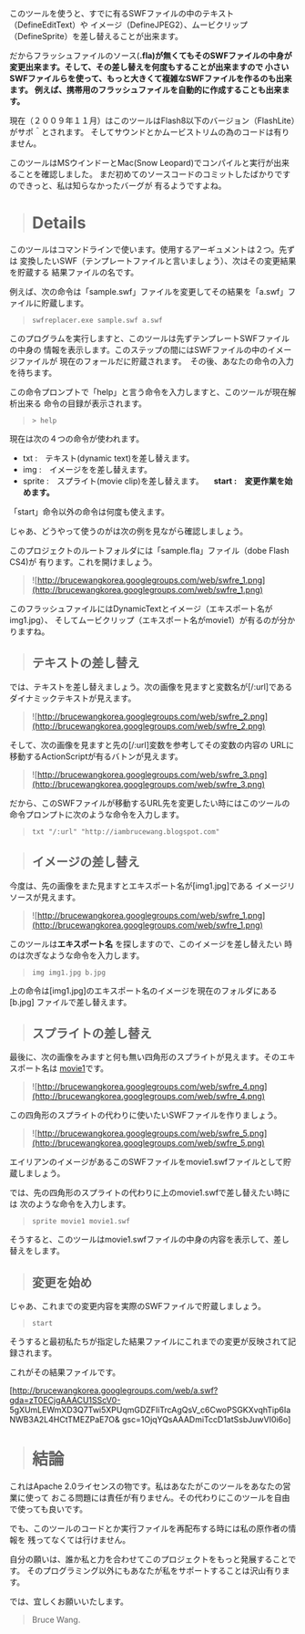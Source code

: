 このツールを使うと、すでに有るSWFファイルの中のテキスト（DefineEditText）や
イメージ（DefineJPEG2）、ムービクリップ（DefineSprite）を差し替えることが出来ます。

だからフラッシュファイルのソース(**.fla)が無くてもそのSWFファイルの中身が
変更出来ます。そして、その差し替えを何度もすることが出来ますので
小さいSWFファイルらを使って、もっと大きくて複雑なSWFファイルを作るのも出来ます。
例えば、携帯用のフラッシュファイルを自動的に作成することも出来ます。**

現在（２００９年１１月）はこのツールはFlash8以下のバージョン（FlashLite）がサポ＾とされます。
そしてサウンドとかムービストリムの為のコードは有りません。

このツールはMSウインドーとMac(Snow Leopard)でコンパイルと実行が出来ることを確認しました。
まだ初めてのソースコードのコミットしたばかりですのできっと、私は知らなかったバーグが
有るようですよね。

> # Details #

このツールはコマンドラインで使います。使用するアーギュメントは２つ。先ずは
変換したいSWF（テンプレートファイルと言いましょう）、次はその変更結果を貯蔵する
結果ファイルの名です。

例えば、次の命令は「sample.swf」ファイルを変更してその結果を「a.swf」ファイルに貯蔵します。


> ` swfreplacer.exe sample.swf a.swf `

このプログラムを実行しますと、このツールは先ずテンプレートSWFファイルの中身の
情報を表示します。このステップの間にはSWFファイルの中のイメージファイルが
現在のフォールだに貯蔵されます。　その後、あなたの命令の入力を待ちます。

この命令プロンプトで「help」と言う命令を入力しますと、このツールが現在解析出来る
命令の目録が表示されます。

> ` > help `

現在は次の４つの命令が使われます。


  * txt :　テキスト(dynamic text)を差し替えます。
  * img :　イメージをを差し替えます。
  * sprite :　スプライト(movie clip)を差し替えます。
　**start :　変更作業を始めます。**

「start」命令以外の命令は何度も使えます。


じゃあ、どうやって使うのがは次の例を見ながら確認しましょう。


このプロジェクトのルートフォルダには「sample.fla」ファイル（dobe Flash CS4)が
有ります。これを開けましょう。


> ![http://brucewangkorea.googlegroups.com/web/swfre_1.png](http://brucewangkorea.googlegroups.com/web/swfre_1.png)

このフラッシュファイルにはDynamicTextとイメージ（エキスポート名がimg1.jpg）、
そしてムービクリップ（エキスポート名がmovie1）が有るのが分かりますね。


> ## テキストの差し替え ##

では、テキストを差し替えましょう。次の画像を見ますと変数名が[/:url]である
ダイナミックテキストが見えます。


> ![http://brucewangkorea.googlegroups.com/web/swfre_2.png](http://brucewangkorea.googlegroups.com/web/swfre_2.png)

そして、次の画像を見ますと先の[/:url]変数を参考してその変数の内容の
URLに移動するActionScriptが有るバトンが見えます。


> ![http://brucewangkorea.googlegroups.com/web/swfre_3.png](http://brucewangkorea.googlegroups.com/web/swfre_3.png)

だから、このSWFファイルが移動するURL先を変更したい時にはこのツールの
命令プロンプトに次のような命令を入力します。

> ` txt "/:url" "http://iambrucewang.blogspot.com" `

> ## イメージの差し替え ##

今度は、先の画像をまた見ますとエキスポート名が[img1.jpg]である
イメージリソースが見えます。

> ![http://brucewangkorea.googlegroups.com/web/swfre_1.png](http://brucewangkorea.googlegroups.com/web/swfre_1.png)


このツールは**エキスポート名** を探しますので、このイメージを差し替えたい
時のは次ぎなような命令を入力します。

> ` img img1.jpg b.jpg `

上の命令は[img1.jpg]のエキスポート名のイメージを現在のフォルダにある[b.jpg]
ファイルで差し替えます。

> ## スプライトの差し替え ##

最後に、次の画像をみますと何も無い四角形のスプライトが見えます。そのエキスポート名は
[movie1](movie1.md)です。

> ![http://brucewangkorea.googlegroups.com/web/swfre_4.png](http://brucewangkorea.googlegroups.com/web/swfre_4.png)

この四角形のスプライトの代わりに使いたいSWFファイルを作りましょう。

> ![http://brucewangkorea.googlegroups.com/web/swfre_5.png](http://brucewangkorea.googlegroups.com/web/swfre_5.png)

エイリアンのイメージがあるこのSWFファイルをmovie1.swfファイルとして貯蔵しましょう。

では、先の四角形のスプライトの代わりに上のmovie1.swfで差し替えたい時には
次のような命令を入力します。

> ` sprite movie1 movie1.swf `

そうすると、このツールはmovie1.swfファイルの中身の内容を表示して、差し替えをします。


> ## 変更を始め ##

じゃあ、これまでの変更内容を実際のSWFファイルで貯蔵しましょう。

> ` start `

そうすると最初私たちが指定した結果ファイルにこれまでの変更が反映されて記録されます。

これがその結果ファイルです。

[http://brucewangkorea.googlegroups.com/web/a.swf?gda=zT0ECjgAAACU1SScV0-
5gXUmLEWmXD3Q7Twi5XPUqmGDZFIiTrcAgQsV\_c6CwoPSGKXvqhTip6IaNWB3A2L4HCtTMEZPaE7O&
gsc=1OjqYQsAAADmiTccD1atSsbJuwVI0i6o]

> # 結論 #

これはApache 2.0ライセンスの物です。私はあなたがこのツールをあなたの営業に使って
おこる問題には責任が有りません。その代わりにこのツールを自由で使っても良いです。

でも、このツールのコードとか実行ファイルを再配布する時には私の原作者の情報を
残ってなくては行けません。

自分の願いは、誰か私と力を合わせてこのプロジェクトをもっと発展することです。
そのプログラミング以外にもあなたが私をサポートすることは沢山有ります。



では、宜しくお願いいたします。

> Bruce Wang.